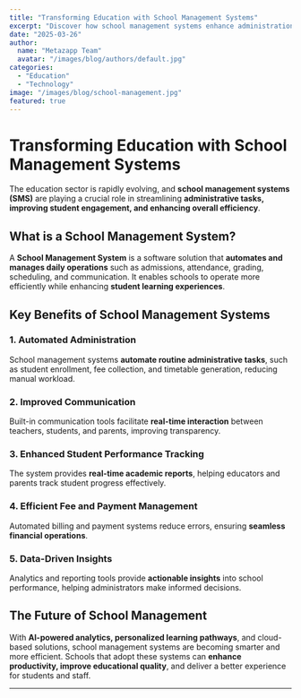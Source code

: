 ```yaml
---
title: "Transforming Education with School Management Systems"
excerpt: "Discover how school management systems enhance administration, improve student outcomes, and streamline operations."
date: "2025-03-26"
author:
  name: "Metazapp Team"
  avatar: "/images/blog/authors/default.jpg"
categories:
  - "Education"
  - "Technology"
image: "/images/blog/school-management.jpg"
featured: true
---
```


# Transforming Education with School Management Systems

The education sector is rapidly evolving, and **school management systems (SMS)** are playing a crucial role in streamlining **administrative tasks, improving student engagement, and enhancing overall efficiency**.

## What is a School Management System?

A **School Management System** is a software solution that **automates and manages daily operations** such as admissions, attendance, grading, scheduling, and communication. It enables schools to operate more efficiently while enhancing **student learning experiences**.

## Key Benefits of School Management Systems

### 1. Automated Administration
School management systems **automate routine administrative tasks**, such as student enrollment, fee collection, and timetable generation, reducing manual workload.

### 2. Improved Communication
Built-in communication tools facilitate **real-time interaction** between teachers, students, and parents, improving transparency.

### 3. Enhanced Student Performance Tracking
The system provides **real-time academic reports**, helping educators and parents track student progress effectively.

### 4. Efficient Fee and Payment Management
Automated billing and payment systems reduce errors, ensuring **seamless financial operations**.

### 5. Data-Driven Insights
Analytics and reporting tools provide **actionable insights** into school performance, helping administrators make informed decisions.

## The Future of School Management

With **AI-powered analytics, personalized learning pathways**, and cloud-based solutions, school management systems are becoming smarter and more efficient. Schools that adopt these systems can **enhance productivity, improve educational quality**, and deliver a better experience for students and staff.

---
